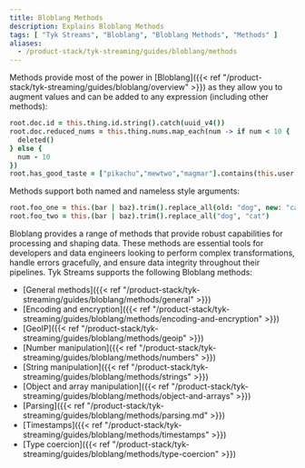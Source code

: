 ```yaml
---
title: Bloblang Methods
description: Explains Bloblang Methods
tags: [ "Tyk Streams", "Bloblang", "Bloblang Methods", "Methods" ]
aliases:
  - /product-stack/tyk-streaming/guides/bloblang/methods
---
```


Methods provide most of the power in [Bloblang]({{< ref "/product-stack/tyk-streaming/guides/bloblang/overview" >}}) as they allow you to augment values and can be added to any expression (including other methods):

```coffee
root.doc.id = this.thing.id.string().catch(uuid_v4())
root.doc.reduced_nums = this.thing.nums.map_each(num -> if num < 10 {
  deleted()
} else {
  num - 10
})
root.has_good_taste = ["pikachu","mewtwo","magmar"].contains(this.user.fav_pokemon)
```

Methods support both named and nameless style arguments:

```coffee
root.foo_one = this.(bar | baz).trim().replace_all(old: "dog", new: "cat")
root.foo_two = this.(bar | baz).trim().replace_all("dog", "cat")
```

Bloblang provides a range of methods that provide robust capabilities for processing and shaping data. These methods are essential tools for developers and data engineers looking to perform complex transformations, handle errors gracefully, and ensure data integrity throughout their pipelines. Tyk Streams supports the following Bloblang methods:

- [General methods]({{< ref "/product-stack/tyk-streaming/guides/bloblang/methods/general" >}})
- [Encoding and encryption]({{< ref "/product-stack/tyk-streaming/guides/bloblang/methods/encoding-and-encryption" >}})
- [GeoIP]({{< ref "/product-stack/tyk-streaming/guides/bloblang/methods/geoip" >}})
- [Number manipulation]({{< ref "/product-stack/tyk-streaming/guides/bloblang/methods/numbers" >}})
- [String manipulation]({{< ref "/product-stack/tyk-streaming/guides/bloblang/methods/strings" >}})
- [Object and array manipulation]({{< ref "/product-stack/tyk-streaming/guides/bloblang/methods/object-and-arrays" >}})
- [Parsing]({{< ref "/product-stack/tyk-streaming/guides/bloblang/methods/parsing.md" >}})
- [Timestamps]({{< ref "/product-stack/tyk-streaming/guides/bloblang/methods/timestamps" >}})
- [Type coercion]({{< ref "/product-stack/tyk-streaming/guides/bloblang/methods/type-coercion" >}})
